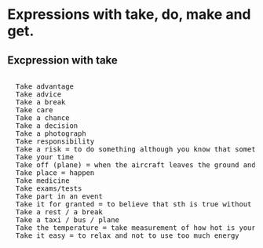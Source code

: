 # Expressions with take, do, make and get.

## Excpression with take
<pre>

  Take advantage
  Take advice
  Take a break
  Take care
  Take a chance
  Take a decision
  Take a photograph
  Take responsibility
  Take a risk = to do something although you know that something unpleasant or dangerous could happen
  Take your time
  Take off (plane) = when the aircraft leaves the ground and starts to fly.
  Take place = happen
  Take medicine
  Take exams/tests
  Take part in an event
  Take it for granted = to believe that sth is true without checking or thinking about it.
  Take a rest / a break
  Take a taxi / bus / plane
  Take the temperature = take measurement of how hot is your body.
  Take it easy = to relax and not to use too much energy
  
</pre>
